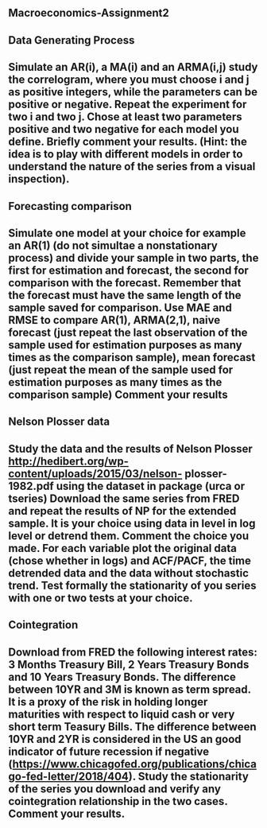 ## Macroeconomics-Assignment2


## Data Generating Process
Simulate an AR(i), a MA(i) and an ARMA(i,j) study the correlogram, where you must choose i and j as
positive integers, while the parameters can be positive or negative. Repeat the experiment for two i and two
j. Chose at least two parameters positive and two negative for each model you define. Briefly comment your
results. (Hint: the idea is to play with different models in order to understand the nature of the series from a
visual inspection).
----------------------
## Forecasting comparison
Simulate one model at your choice for example an AR(1) (do not simultae a nonstationary process) and
divide your sample in two parts, the first for estimation and forecast, the second for comparison with the
forecast. Remember that the forecast must have the same length of the sample saved for comparison. Use
MAE and RMSE to compare AR(1), ARMA(2,1), naive forecast (just repeat the last observation of the
sample used for estimation purposes as many times as the comparison sample), mean forecast (just repeat
the mean of the sample used for estimation purposes as many times as the comparison sample)
Comment your results
-------------------
## Nelson Plosser data
Study the data and the results of Nelson Plosser http://hedibert.org/wp-content/uploads/2015/03/nelson-
plosser-1982.pdf using the dataset in package (urca or tseries)
Download the same series from FRED and repeat the results of NP for the extended sample.
It is your choice using data in level in log level or detrend them. Comment the choice you made.
For each variable plot the original data (chose whether in logs) and ACF/PACF, the time detrended data
and the data without stochastic trend.
Test formally the stationarity of you series with one or two tests at your choice.
-------------------
## Cointegration
Download from FRED the following interest rates: 3 Months Treasury Bill, 2 Years Treasury Bonds and 10
Years Treasury Bonds.
The difference between 10YR and 3M is known as term spread. It is a proxy of the risk in holding longer
maturities with respect to liquid cash or very short term Teasury Bills.
The difference between 10YR and 2YR is considered in the US an good indicator of future recession if negative
(https://www.chicagofed.org/publications/chicago-fed-letter/2018/404).
Study the stationarity of the series you download and verify any cointegration relationship in the two cases.
Comment your results.
-------------------
